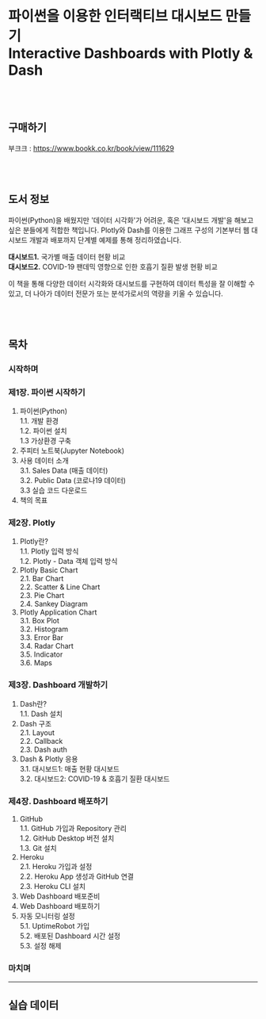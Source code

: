 # 파이썬을 이용한 인터랙티브 대시보드 만들기 <br>Interactive Dashboards with Plotly & Dash<br>

<br><br>
## 구매하기
부크크 : https://www.bookk.co.kr/book/view/111629

<br><br>
## 도서 정보
파이썬(Python)을 배웠지만 '데이터 시각화'가 어려운, 혹은 '대시보드 개발'을 해보고 싶은 분들에게 적합한 책입니다. Plotly와 Dash를 이용한 그래프 구성의 기본부터 웹 대시보드 개발과 배포까지 단계별 예제를 통해 정리하였습니다.

**대시보드1.** 국가별 매출 데이터 현황 비교  
**대시보드2.** COVID-19 팬데믹 영향으로 인한 호흡기 질환 발생 현황 비교

이 책을 통해 다양한 데이터 시각화와 대시보드를 구현하여 데이터 특성을 잘 이해할 수 있고, 더 나아가 데이터 전문가 또는 분석가로서의 역량을 키울 수 있습니다.

<br><br>
## 목차

### 시작하며

### 제1장. 파이썬 시작하기
1. 파이썬(Python)  
  1.1. 개발 환경  
  1.2. 파이썬 설치  
  1.3 가상환경 구축  
2. 주피터 노트북(Jupyter Notebook)  
3. 사용 데이터 소개  
  3.1. Sales Data (매출 데이터)  
  3.2. Public Data (코로나19 데이터)  
  3.3 실습 코드 다운로드  
4. 책의 목표  

### 제2장. Plotly
1. Plotly란?  
  1.1. Plotly 입력 방식  
  1.2. Plotly - Data 객체 입력 방식  
2. Plotly Basic Chart  
  2.1. Bar Chart  
  2.2. Scatter & Line Chart  
  2.3. Pie Chart  
  2.4. Sankey Diagram  
3. Plotly Application Chart  
  3.1. Box Plot  
  3.2. Histogram  
  3.3. Error Bar  
  3.4. Radar Chart  
  3.5. Indicator  
  3.6. Maps  

### 제3장. Dashboard 개발하기
1. Dash란?  
  1.1. Dash 설치  
2. Dash 구조  
  2.1. Layout  
  2.2. Callback  
  2.3. Dash auth  
3. Dash & Plotly 응용  
  3.1. 대시보드1: 매출 현황 대시보드  
  3.2. 대시보드2: COVID-19 & 호흡기 질환 대시보드  

### 제4장. Dashboard 배포하기
1. GitHub  
  1.1. GitHub 가입과 Repository 관리  
  1.2. GitHub Desktop 버전 설치  
  1.3. Git 설치  
2. Heroku  
  2.1. Heroku 가입과 설정  
  2.2. Heroku App 생성과 GitHub 연결  
  2.3. Heroku CLI 설치  
3. Web Dashboard 배포준비  
4. Web Dashboard 배포하기  
5. 자동 모니터링 설정  
  5.1. UptimeRobot 가입  
  5.2. 배포된 Dashboard 시간 설정  
  5.3. 설정 해제  

### 마치며

---

## 실습 데이터

